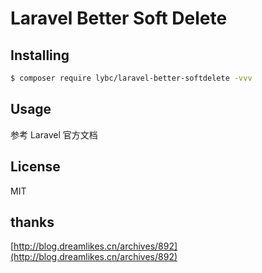 # Laravel Better Soft Delete

## Installing

```bash
$ composer require lybc/laravel-better-softdelete -vvv
```

## Usage

参考 Laravel 官方文档

## License

MIT

## thanks

[http://blog.dreamlikes.cn/archives/892](http://blog.dreamlikes.cn/archives/892)

